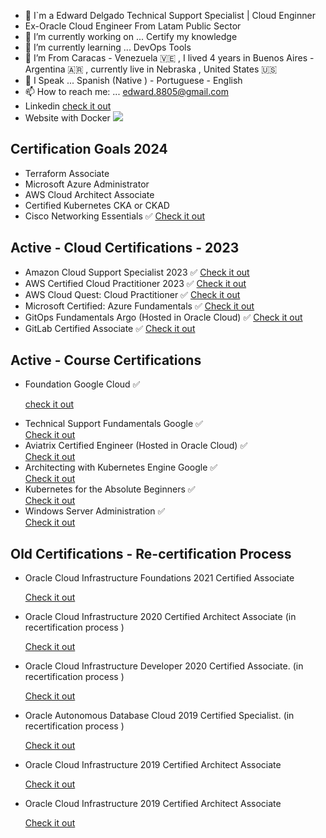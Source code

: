 
- 🥷 I`m a Edward Delgado Technical Support Specialist | Cloud Enginner
- Ex-Oracle Cloud Engineer From Latam Public Sector
- 🔭 I’m currently working on ... Certify my knowledge 
- 🌱 I’m currently learning ... DevOps Tools  
- 🧳 I’m From Caracas - Venezuela 🇻🇪  , I lived 4 years in Buenos Aires - Argentina 🇦🇷 , currently live in Nebraska , United States  🇺🇸 
- 💬 I Speak ... Spanish (Native ) - Portuguese - English  
- 📫 How to reach me: ... edward.8805@gmail.com
- Linkedin <a href="https://www.linkedin.com/in/eedelgado/"> check it out</a> 
- Website with Docker <img src="https://icons8.com/icon/cdYUlRaag9G9/docker">

<!DOCTYPE html>
<html>
<body>

<h2> Certification Goals 2024 </h2>
<ul>
  <li> Terraform Associate </li>
  <li> Microsoft Azure Administrator </li>
  <li> AWS Cloud Architect Associate </li>
  <li> Certified Kubernetes CKA or CKAD </li>
  <li> Cisco Networking Essentials  ✅ <a href ="https://www.credly.com/badges/867c73a8-5d22-473c-bd55-77208ae94663">Check it out </a></li>  
</ul>  

<h2> Active - Cloud Certifications - 2023 </h2>
<ul>
  
  <li> Amazon Cloud Support Specialist 2023  ✅ <a href="https://www.credential.net/7539c258-6ed3-4a3f-b46d-176a39fc9123#gs.16b165"> Check it out</a></li>
  
  <li> AWS Certified Cloud Practitioner 2023 ✅ <a href="https://www.credly.com/badges/ea4c4ec5-88fc-4158-9594-97b6900a4e48/public_url"> Check it out</a> </
  li>

  <li> AWS Cloud Quest: Cloud Practitioner ✅ <a href="https://www.credly.com/badges/28413d58-91a8-4b5c-a2e9-12b14a28d850/public_url"> Check it out</a> </li> 
  
  <li> Microsoft Certified: Azure Fundamentals ✅ <a href="https://www.credly.com/badges/5fd2422b-9f33-42f6-97b7-1fdd9e1e0148?source=linked_in_profile"> Check it out</a> </li> 
  
  <li> GitOps Fundamentals Argo (Hosted in Oracle Cloud) ✅ <a href="https://objectstorage.us-ashburn-1.oraclecloud.com/n/id8oivyko7jh/b/Courses-Github/o/GitOps-ArgoGitOps-Argo.png"> Check it out</a> </li> 
  <li> GitLab Certified Associate  ✅ <a href="https://www.credly.com/badges/1311783e-5371-4ec2-a964-f68fa5894d43/public_url"> Check it out</a> </li> 
  
  <!-- 
  <li> Oracle Cloud Infrastructure 2022 Certified Foundations Associate <a href="https://catalog-education.oracle.com/ords/certview/sharebadge?id=6C010C53C78C381E47C1AB0D57ECA5DC2F2449C9F90F096C25930780DD8C0EE6"> Check it out</a> </li>  -->
  
</ul>

<h2> Active - Course Certifications </h2>
<ul>
  <li> Foundation Google Cloud  ✅</li> <p><a href="https://www.coursera.org/account/accomplishments/verify/6NQFX8A22A9P?utm_source=link&utm_medium=certificate&utm_content=cert_image&utm_campaign=sharing_cta&utm_product=course"> check it out</a></p>
  <li> Technical Support Fundamentals Google  ✅ </li> <a href="https://www.coursera.org/account/accomplishments/verify/4BNK332GZYGG"> Check it out</a>
  
  <li> Aviatrix Certified Engineer (Hosted in Oracle Cloud)  ✅ </li> <a href="https://objectstorage.us-ashburn-1.oraclecloud.com/n/id8oivyko7jh/b/Courses-Github/o/Aviatrix-CertificateAviatrix-Certificate.png"> Check it out</a>

 <li> Architecting with Kubernetes Engine Google  ✅ </li> <a href="https://www.coursera.org/account/accomplishments/certificate/53H44R9LEDHM"> Check it out</a>

 <li> Kubernetes for the Absolute Beginners  ✅</li><a href="https://www.udemy.com/certificate/UC-98968c33-ec79-46d1-a1c0-5c6e81497b79/"> Check it out</a>

 <li> Windows Server Administration   ✅</li><a href="https://www.udemy.com/certificate/UC-ZZMPSJEM/"> Check it out</a>

</ul>


<h2> Old Certifications - Re-certification Process </h2>
<ul>

 <li> Oracle Cloud Infrastructure Foundations 2021 Certified Associate</li> 
 <p><a href="https://www.credly.com/badges/4d3d2ff3-40e8-4bb5-8f72-48ce0dda8d21?source=linked_in_profile"> Check it out</a></p>

 <li> Oracle Cloud Infrastructure 2020 Certified Architect Associate (in recertification process ) </li> 
 <p><a href="https://www.credly.com/earner/earned/badge/255aa737-6769-4830-86d1-77a4c2f1df46"> Check it out</a></p>

 <li> Oracle Cloud Infrastructure Developer 2020 Certified Associate. (in recertification process ) </li> 
 <p><a href="https://www.credly.com/badges/54c8de21-569d-49bb-982d-4adebf76d2fc?source=linked_in_profile"> Check it out</a></p>

 <li> Oracle Autonomous Database Cloud 2019 Certified Specialist. (in recertification process )</li> 
 <p><a href="https://www.credly.com/badges/b2d4099c-b0be-4cb8-ad90-e2ce2db6641a/linked_in_profile"> Check it out</a></p>

 <li> Oracle Cloud Infrastructure 2019 Certified Architect Associate</li> 
 <p><a href="https://www.credly.com/badges/248e2795-7462-44a4-bf6a-7608cbd31277/linked_in_profile"> Check it out</a></p>

 <li> Oracle Cloud Infrastructure 2019 Certified Architect Associate</li> 
 <p><a href="https://www.credly.com/badges/248e2795-7462-44a4-bf6a-7608cbd31277/linked_in_profile"> Check it out</a></p>

 </ul>  
  
 
  
</body>
</html>
